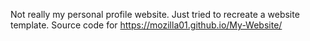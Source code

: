 Not really my personal profile website. Just tried to recreate a website template.
Source code for https://mozilla01.github.io/My-Website/

